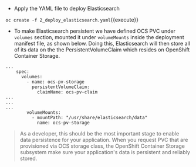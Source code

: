 - Apply the YAML file to deploy Elasticsearch

`oc create -f 2_deploy_elasticsearch.yaml`{{execute}}

- To make Elasticsearch persistent we have defined OCS PVC under ``volumes`` section, mounted it under ``volumeMounts`` inside the deployment manifest file, as shown below. Doing this, Elasticsearch will then store all of its data on the the PersistentVolumeClaim which resides on OpenShift Container Storage.
  
```
...
    spec:
      volumes:
        - name: ocs-pv-storage
          persistentVolumeClaim:
            claimName: ocs-pv-claim
...
...
...
        volumeMounts:
          - mountPath: "/usr/share/elasticsearch/data"
            name: ocs-pv-storage         
```

> As a developer, this should be the most important stage to enable data persistence for your application. When you request PVC that are provisioned via OCS storage class, the OpenShift Container Storage subsystem make sure your application's data is persistent and reliably stored.
